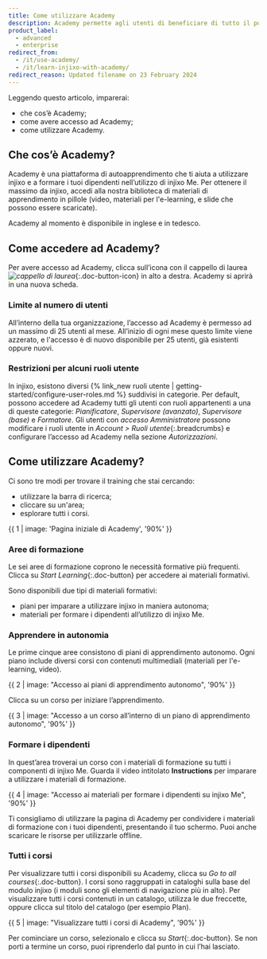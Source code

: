 ```yaml
---
title: Come utilizzare Academy
description: Academy permette agli utenti di beneficiare di tutto il potenziale di injixo.
product_label:
  - advanced
  - enterprise
redirect_from:
  - /it/use-academy/
  - /it/learn-injixo-with-academy/
redirect_reason: Updated filename on 23 February 2024
---
```


Leggendo questo articolo, imparerai:
- che cos’è Academy;
- come avere accesso ad Academy;
- come utilizzare Academy.

## Che cos’è Academy?

Academy è una piattaforma di autoapprendimento che ti aiuta a utilizzare injixo e a formare i tuoi dipendenti nell’utilizzo di injixo Me. Per ottenere il massimo da injixo, accedi alla nostra biblioteca di materiali di apprendimento in pillole (video, materiali per l'e-learning, e slide che possono essere scaricate). 

Academy al momento è disponibile in inglese e in tedesco.

## Come accedere ad Academy?

Per avere accesso ad Academy, clicca sull’icona con il cappello di laurea _![cappello di laurea](/assets/img/common/academic_cap.png)_{:.doc-button-icon} in alto a destra. Academy si aprirà in una nuova scheda.

### Limite al numero di utenti

All’interno della tua organizzazione, l’accesso ad Academy è permesso ad un massimo di 25 utenti al mese. All’inizio di ogni mese questo limite viene azzerato, e l'accesso è di nuovo disponibile per 25 utenti, già esistenti oppure nuovi.

### Restrizioni per alcuni ruoli utente

In injixo, esistono diversi {% link_new ruoli utente | getting-started/configure-user-roles.md %} suddivisi in categorie. Per default, possono accedere ad Academy tutti gli utenti con ruoli appartenenti a una di queste categorie: _Pianificatore_, _Supervisore (avanzato)_, _Supervisore (base)_ e _Formatore_. Gli utenti con _accesso Amministratore_ possono modificare i ruoli utente in _Account > Ruoli utente_{:.breadcrumbs} e configurare l’accesso ad Academy nella sezione _Autorizzazioni_.

## Come utilizzare Academy?

Ci sono tre modi per trovare il training che stai cercando:

- utilizzare la barra di ricerca;
- cliccare su un'area;
- esplorare tutti i corsi.

{{ 1 | image: 'Pagina iniziale di Academy', '90%' }}

### Aree di formazione

Le sei aree di formazione coprono le necessità formative più frequenti. Clicca su _Start Learning_{:.doc-button} per accedere ai materiali formativi.

Sono disponibili due tipi di materiali formativi:

- piani per imparare a utilizzare injixo in maniera autonoma;
- materiali per formare i dipendenti all’utilizzo di injixo Me.

### Apprendere in autonomia

Le prime cinque aree consistono di piani di apprendimento autonomo. Ogni piano include diversi corsi con contenuti multimediali (materiali per l'e-learning, video).

{{ 2 | image: "Accesso ai piani di apprendimento autonomo", '90%' }}

Clicca su un corso per iniziare l’apprendimento.

{{ 3 | image: "Accesso a un corso all’interno di un piano di apprendimento autonomo", '90%' }}

### Formare i dipendenti

In quest’area troverai un corso con i materiali di formazione su tutti i componenti di injixo Me. Guarda il video intitolato **Instructions** per imparare a utilizzare i materiali di formazione.

{{ 4 | image: "Accesso ai materiali per formare i dipendenti su injixo Me", '90%' }}

Ti consigliamo di utilizzare la pagina di Academy per condividere i materiali di formazione con i tuoi dipendenti, presentando il tuo schermo. Puoi anche scaricare le risorse per utilizzarle offline.

### Tutti i corsi

Per visualizzare tutti i corsi disponibili su Academy, clicca su _Go to all courses_{:.doc-button}. I corsi sono raggruppati in cataloghi sulla base del modulo injixo (i moduli sono gli elementi di navigazione più in alto). Per visualizzare tutti i corsi contenuti in un catalogo, utilizza le due freccette, oppure clicca sul titolo del catalogo (per esempio Plan).

{{ 5 | image: "Visualizzare tutti i corsi di Academy", '90%' }}

Per cominciare un corso, selezionalo e clicca su _Start_{:.doc-button}. Se non porti a termine un corso, puoi riprenderlo dal punto in cui l’hai lasciato.

